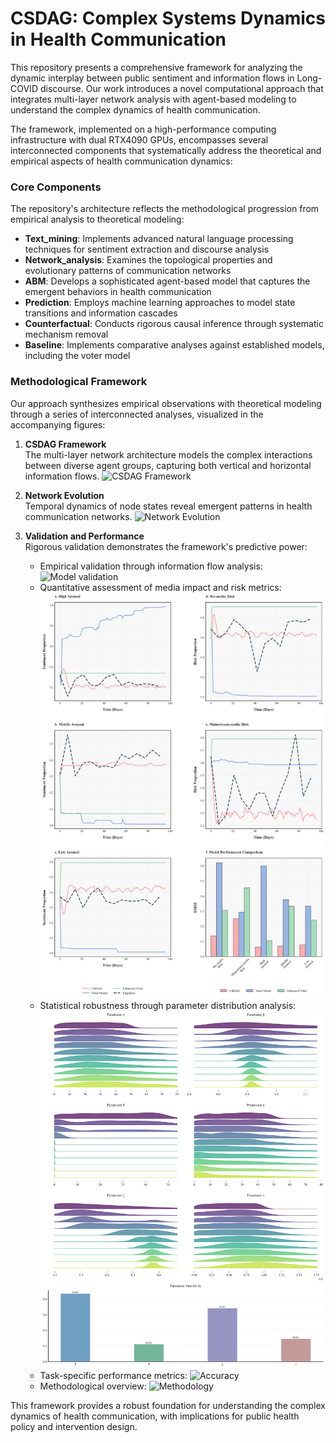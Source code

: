 # CSDAG: Complex Systems Dynamics in Health Communication

This repository presents a comprehensive framework for analyzing the dynamic interplay between public sentiment and information flows in Long-COVID discourse. Our work introduces a novel computational approach that integrates multi-layer network analysis with agent-based modeling to understand the complex dynamics of health communication.

The framework, implemented on a high-performance computing infrastructure with dual RTX4090 GPUs, encompasses several interconnected components that systematically address the theoretical and empirical aspects of health communication dynamics:

### Core Components

The repository's architecture reflects the methodological progression from empirical analysis to theoretical modeling:

- **Text_mining**: Implements advanced natural language processing techniques for sentiment extraction and discourse analysis
- **Network_analysis**: Examines the topological properties and evolutionary patterns of communication networks
- **ABM**: Develops a sophisticated agent-based model that captures the emergent behaviors in health communication
- **Prediction**: Employs machine learning approaches to model state transitions and information cascades
- **Counterfactual**: Conducts rigorous causal inference through systematic mechanism removal
- **Baseline**: Implements comparative analyses against established models, including the voter model

### Methodological Framework

Our approach synthesizes empirical observations with theoretical modeling through a series of interconnected analyses, visualized in the accompanying figures:

1. **CSDAG Framework**  
   The multi-layer network architecture models the complex interactions between diverse agent groups, capturing both vertical and horizontal information flows.
   ![CSDAG Framework](./Graph/CSDAG.png)

2. **Network Evolution**  
   Temporal dynamics of node states reveal emergent patterns in health communication networks.
   ![Network Evolution](./Graph/network_evolution.png)

3. **Validation and Performance**  
   Rigorous validation demonstrates the framework's predictive power:
   - Empirical validation through information flow analysis:  
     ![Model validation](./Graph/Figure_4.png)
   - Quantitative assessment of media impact and risk metrics:  
     ![Performance analysis](./Graph/Figure_6.png)
   - Statistical robustness through parameter distribution analysis:  
     ![Parameter Distribution](./Graph/Figure_5.png)
   - Task-specific performance metrics:
     ![Accuracy](./Graph/model_accuracy.png)
   - Methodological overview:
     ![Methodology](./Graph/framework.png)

This framework provides a robust foundation for understanding the complex dynamics of health communication, with implications for public health policy and intervention design.